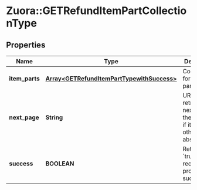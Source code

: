 # Zuora::GETRefundItemPartCollectionType

## Properties
Name | Type | Description | Notes
------------ | ------------- | ------------- | -------------
**item_parts** | [**Array&lt;GETRefundItemPartTypewithSuccess&gt;**](GETRefundItemPartTypewithSuccess.md) | Container for refund part items.  | [optional] 
**next_page** | **String** | URL to retrieve the next page of the response if it exists; otherwise absent.  | [optional] 
**success** | **BOOLEAN** | Returns &#x60;true&#x60; if the request was processed successfully. | [optional] 


